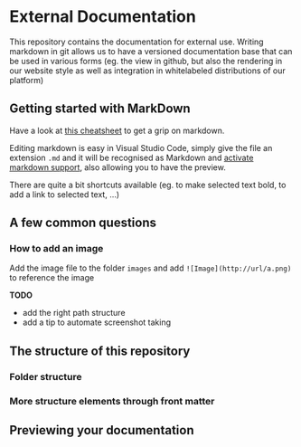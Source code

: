 # External Documentation

This repository contains the documentation for external use.
Writing markdown in git allows us to have a versioned documentation base that can be used in various forms (eg. the view in github, but also the rendering in our website style as well as integration in whitelabeled distributions of our platform)

## Getting started with MarkDown
Have a look at [this cheatsheet](https://github.com/adam-p/markdown-here/wiki/Markdown-Cheatsheet) to get a grip on markdown.

Editing markdown is easy in Visual Studio Code, simply give the file an extension `.md` and it will be recognised as Markdown and [activate markdown support](https://code.visualstudio.com/docs/languages/markdown), also allowing you to have the preview. 

There are quite a bit shortcuts available (eg. to make selected text bold, to add a link to selected text, ...)

## A few common questions

### How to add an image

Add the image file to the folder `images` and add `![Image](http://url/a.png)` to reference the image

**TODO** 
* add the right path structure
* add a tip to automate screenshot taking


## The structure of this repository

### Folder structure


### More structure elements through front matter




## Previewing your documentation

